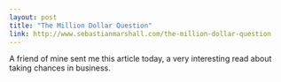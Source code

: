 ```yaml
---
layout: post
title: "The Million Dollar Question"
link: http://www.sebastianmarshall.com/the-million-dollar-question
---
```


A friend of mine sent me this article today, a very interesting read about 
taking chances in business.
